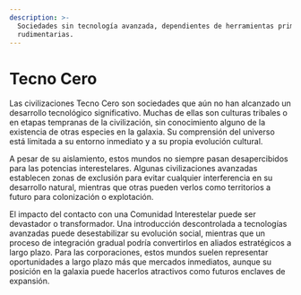 ```yaml
---
description: >-
  Sociedades sin tecnología avanzada, dependientes de herramientas primitivas o
  rudimentarias.
---
```


# Tecno Cero

Las civilizaciones Tecno Cero son sociedades que aún no han alcanzado un desarrollo tecnológico significativo. Muchas de ellas son culturas tribales o en etapas tempranas de la civilización, sin conocimiento alguno de la existencia de otras especies en la galaxia. Su comprensión del universo está limitada a su entorno inmediato y a su propia evolución cultural.

A pesar de su aislamiento, estos mundos no siempre pasan desapercibidos para las potencias interestelares. Algunas civilizaciones avanzadas establecen zonas de exclusión para evitar cualquier interferencia en su desarrollo natural, mientras que otras pueden verlos como territorios a futuro para colonización o explotación.

El impacto del contacto con una Comunidad Interestelar puede ser devastador o transformador. Una introducción descontrolada a tecnologías avanzadas puede desestabilizar su evolución social, mientras que un proceso de integración gradual podría convertirlos en aliados estratégicos a largo plazo. Para las corporaciones, estos mundos suelen representar oportunidades a largo plazo más que mercados inmediatos, aunque su posición en la galaxia puede hacerlos atractivos como futuros enclaves de expansión.